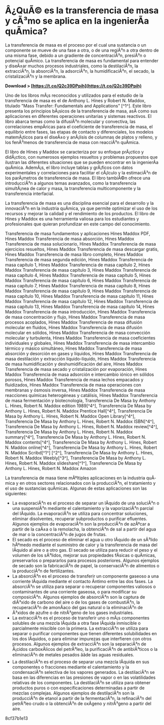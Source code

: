 # Â¿QuÃ© es la transferencia de masa y cÃ³mo se aplica en la ingenierÃ­a quÃ­mica?
  
La transferencia de masa es el proceso por el cual una sustancia o un componente se mueve de una fase a otra, o de una regiÃ³n a otra dentro de una misma fase, debido a un gradiente de concentraciÃ³n, presiÃ³n o potencial quÃ­mico. La transferencia de masa es fundamental para entender y diseÃ±ar muchos procesos industriales, como la destilaciÃ³n, la extracciÃ³n, la absorciÃ³n, la adsorciÃ³n, la humidificaciÃ³n, el secado, la cristalizaciÃ³n y la membrana.
 
**Download > [https://t.co/Q2c39DPpih](https://t.co/Q2c39DPpih)**


  
Uno de los libros mÃ¡s reconocidos y utilizados para el estudio de la transferencia de masa es el de Anthony L. Hines y Robert N. Maddox, titulado "Mass Transfer: Fundamentals and Applications" [^1^]. Este libro presenta los principios bÃ¡sicos de la transferencia de masa, asÃ­ como sus aplicaciones en diferentes operaciones unitarias y sistemas reactivos. El libro abarca temas como la difusiÃ³n molecular y convectiva, las correlaciones empÃ­ricas para el coeficiente de transferencia de masa, el equilibrio entre fases, las etapas de contacto y diferenciales, los modelos matemÃ¡ticos para el diseÃ±o y anÃ¡lisis de columnas de platos y relleno, y los fenÃ³menos de transferencia de masa con reacciÃ³n quÃ­mica.
  
El libro de Hines y Maddox se caracteriza por su enfoque prÃ¡ctico y didÃ¡ctico, con numerosos ejemplos resueltos y problemas propuestos que ilustran las diferentes situaciones que se pueden encontrar en la ingenierÃ­a quÃ­mica. AdemÃ¡s, el libro incluye tablas y grÃ¡ficos con datos experimentales y correlaciones para facilitar el cÃ¡lculo y la estimaciÃ³n de los parÃ¡metros de transferencia de masa. El libro tambiÃ©n ofrece una introducciÃ³n a algunos temas avanzados, como la transferencia simultÃ¡nea de calor y masa, la transferencia multicomponente y la transferencia interfacial.
  
La transferencia de masa es una disciplina esencial para el desarrollo y la innovaciÃ³n en la industria quÃ­mica, ya que permite optimizar el uso de los recursos y mejorar la calidad y el rendimiento de los productos. El libro de Hines y Maddox es una herramienta valiosa para los estudiantes y profesionales que quieran profundizar en este campo del conocimiento.
 
Transferencia de masa fundamentos y aplicaciones Hines Maddox PDF,  Hines Maddox Transferencia de masa absorción,  Hines Maddox Transferencia de masa solucionario,  Hines Maddox Transferencia de masa ejercicios resueltos,  Hines Maddox Transferencia de masa descargar gratis,  Hines Maddox Transferencia de masa libro completo,  Hines Maddox Transferencia de masa segunda edición,  Hines Maddox Transferencia de masa capítulo 1,  Hines Maddox Transferencia de masa capítulo 2,  Hines Maddox Transferencia de masa capítulo 3,  Hines Maddox Transferencia de masa capítulo 4,  Hines Maddox Transferencia de masa capítulo 5,  Hines Maddox Transferencia de masa capítulo 6,  Hines Maddox Transferencia de masa capítulo 7,  Hines Maddox Transferencia de masa capítulo 8,  Hines Maddox Transferencia de masa capítulo 9,  Hines Maddox Transferencia de masa capítulo 10,  Hines Maddox Transferencia de masa capítulo 11,  Hines Maddox Transferencia de masa capítulo 12,  Hines Maddox Transferencia de masa capítulo 13,  Hines Maddox Transferencia de masa capítulo 14,  Hines Maddox Transferencia de masa introducción,  Hines Maddox Transferencia de masa concentración y flujo,  Hines Maddox Transferencia de masa procesos acoplados,  Hines Maddox Transferencia de masa difusión molecular en fluidos,  Hines Maddox Transferencia de masa difusión molecular en sólidos,  Hines Maddox Transferencia de masa convección molecular y turbulenta,  Hines Maddox Transferencia de masa coeficientes individuales y globales,  Hines Maddox Transferencia de masa intercambio térmico y másico simultáneo,  Hines Maddox Transferencia de masa absorción y desorción en gases y líquidos,  Hines Maddox Transferencia de masa destilación y extracción líquido-líquido,  Hines Maddox Transferencia de masa humidificación y deshumidificación del aire,  Hines Maddox Transferencia de masa secado y cristalización por evaporación,  Hines Maddox Transferencia de masa adsorción e intercambio iónico en sólidos porosos,  Hines Maddox Transferencia de masa lechos empacados y fluidizados,  Hines Maddox Transferencia de masa operaciones con membranas y ósmosis inversa,  Hines Maddox Transferencia de masa reacciones químicas heterogéneas y catálisis,  Hines Maddox Transferencia de masa fermentación y biotecnología,  Transferencia De Masa by Anthony L. Hines, Robert N. Maddox edition 1989[^4^],  Transferencia De Masa by Anthony L. Hines, Robert N. Maddox Prentice Hall[^4^],  Transferencia De Masa by Anthony L. Hines, Robert N. Maddox Open Library[^4^],  Transferencia De Masa by Anthony L. Hines, Robert N. Maddox ISBN[^4^],  Transferencia De Masa by Anthony L. Hines, Robert N. Maddox review[^4^],  Transferencia De Masa by Anthony L. Hines, Robert N. Maddox summary[^4^],  Transferencia De Masa by Anthony L. Hines, Robert N. Maddox contents[^4^],  Transferencia De Masa by Anthony L. Hines, Robert N. Maddox online[^4^],  Transferencia De Masa by Anthony L. Hines, Robert N. Maddox Scribd[^1^] [^2^],  Transferencia De Masa by Anthony L. Hines, Robert N. Maddox Weebly[^3^],  Transferencia De Masa by Anthony L. Hines, Robert N. Maddox slideshare[^1^],  Transferencia De Masa by Anthony L. Hines, Robert N. Maddox Amazon
  
La transferencia de masa tiene mÃºltiples aplicaciones en la industria quÃ­mica y en otros sectores relacionados con la producciÃ³n, el tratamiento y el uso de sustancias quÃ­micas. Algunas de estas aplicaciones son las siguientes:
  
- La evaporaciÃ³n es el proceso de separar un lÃ­quido de una soluciÃ³n o una suspensiÃ³n mediante el calentamiento y la vaporizaciÃ³n parcial del lÃ­quido. La evaporaciÃ³n se utiliza para concentrar soluciones, eliminar disolventes, recuperar subproductos o purificar efluentes. Algunos ejemplos de evaporaciÃ³n son la producciÃ³n de azÃºcar a partir de la caÃ±a o la remolacha, la obtenciÃ³n de sal a partir del agua de mar o la concentraciÃ³n de jugos de frutas.
- El secado es el proceso de eliminar el agua u otro lÃ­quido de un sÃ³lido hÃºmedo mediante el suministro de calor y la transferencia de masa del lÃ­quido al aire o a otro gas. El secado se utiliza para reducir el peso y el volumen de los sÃ³lidos, mejorar sus propiedades fÃ­sicas o quÃ­micas, preservarlos o prepararlos para procesos posteriores. Algunos ejemplos de secado son la fabricaciÃ³n de papel, la conservaciÃ³n de alimentos o la producciÃ³n de fertilizantes.
- La absorciÃ³n es el proceso de transferir un componente gaseoso a una corriente lÃ­quida mediante el contacto Ã­ntimo entre las dos fases. La absorciÃ³n se utiliza para separar o recuperar componentes valiosos o contaminantes de una corriente gaseosa, o para modificar su composiciÃ³n. Algunos ejemplos de absorciÃ³n son la captura de diÃ³xido de carbono del aire o de los gases de combustiÃ³n, la recuperaciÃ³n de amonÃ­aco del gas natural o la eliminaciÃ³n de Ã³xidos de azufre o de nitrÃ³geno de los gases industriales.
- La extracciÃ³n es el proceso de transferir uno o mÃ¡s componentes solubles de una mezcla lÃ­quida a otra fase lÃ­quida inmiscible o parcialmente miscible con la primera. La extracciÃ³n se utiliza para separar o purificar componentes que tienen diferentes solubilidades en los dos lÃ­quidos, o para eliminar impurezas que interfieren con otros procesos. Algunos ejemplos de extracciÃ³n son la separaciÃ³n de Ã¡cidos carboxÃ­licos del petrÃ³leo, la purificaciÃ³n de antibiÃ³ticos o la eliminaciÃ³n de metales pesados ââde las aguas residuales.
- La destilaciÃ³n es el proceso de separar una mezcla lÃ­quida en sus componentes o fracciones mediante el calentamiento y la condensaciÃ³n selectiva de los vapores generados. La destilaciÃ³n se basa en las diferencias en las presiones de vapor o en las volatilidades relativas de los componentes. La destilaciÃ³n se utiliza para obtener productos puros o con especificaciones determinadas a partir de mezclas complejas. Algunos ejemplos de destilaciÃ³n son la producciÃ³n de etanol a partir de la fermentaciÃ³n, la refinaciÃ³n del petrÃ³leo crudo o la obtenciÃ³n de oxÃ­geno y nitrÃ³geno a partir del aire.

 8cf37b1e13
 
